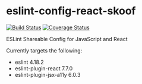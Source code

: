 # eslint-config-react-skoof

[![Build Status](https://travis-ci.org/mikeskaife/eslint-config-react-skoof.svg?branch=master)](https://travis-ci.org/mikeskaife/eslint-config-react-skoof)
[![Coverage Status](https://coveralls.io/repos/github/mikeskaife/eslint-config-react-skoof/badge.svg?branch=master)](https://coveralls.io/github/mikeskaife/eslint-config-react-skoof?branch=master)

ESLint Shareable Config for JavaScript and React

Currently targets the following:
- eslint 4.18.2
- eslint-plugin-react 7.7.0
- eslint-plugin-jsx-a11y 6.0.3
